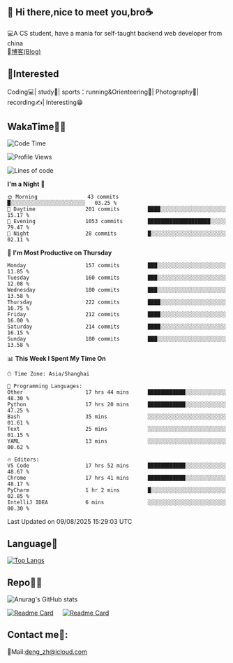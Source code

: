 👋 Hi there,nice to meet you,bro☕
---
💻A CS student, have a mania for self-taught backend web developer from china   
📌[博客(Blog)](https://github.com/HealUP/MyBlog)

 <!-- waka-box start -->
 <!-- waka-box end -->
 
🧲**Interested**
--
Coding💻| study📖| sports：running&Orienteering🏃‍| Photography📸| recording✍️| Interesting😁

WakaTime👨‍💻
---
<!--START_SECTION:waka-->
![Code Time](http://img.shields.io/badge/Code%20Time-3%2C408%20hrs%2023%20mins-blue)

![Profile Views](http://img.shields.io/badge/Profile%20Views-0-blue)

![Lines of code](https://img.shields.io/badge/From%20Hello%20World%20I%27ve%20Written-205.1%20thousand%20lines%20of%20code-blue)

**I'm a Night 🦉** 

```text
🌞 Morning                43 commits          █░░░░░░░░░░░░░░░░░░░░░░░░   03.25 % 
🌆 Daytime                201 commits         ████░░░░░░░░░░░░░░░░░░░░░   15.17 % 
🌃 Evening                1053 commits        ████████████████████░░░░░   79.47 % 
🌙 Night                  28 commits          █░░░░░░░░░░░░░░░░░░░░░░░░   02.11 % 
```
📅 **I'm Most Productive on Thursday** 

```text
Monday                   157 commits         ███░░░░░░░░░░░░░░░░░░░░░░   11.85 % 
Tuesday                  160 commits         ███░░░░░░░░░░░░░░░░░░░░░░   12.08 % 
Wednesday                180 commits         ███░░░░░░░░░░░░░░░░░░░░░░   13.58 % 
Thursday                 222 commits         ████░░░░░░░░░░░░░░░░░░░░░   16.75 % 
Friday                   212 commits         ████░░░░░░░░░░░░░░░░░░░░░   16.00 % 
Saturday                 214 commits         ████░░░░░░░░░░░░░░░░░░░░░   16.15 % 
Sunday                   180 commits         ███░░░░░░░░░░░░░░░░░░░░░░   13.58 % 
```


📊 **This Week I Spent My Time On** 

```text
🕑︎ Time Zone: Asia/Shanghai

💬 Programming Languages: 
Other                    17 hrs 44 mins      ████████████░░░░░░░░░░░░░   48.30 % 
Python                   17 hrs 20 mins      ████████████░░░░░░░░░░░░░   47.25 % 
Bash                     35 mins             ░░░░░░░░░░░░░░░░░░░░░░░░░   01.61 % 
Text                     25 mins             ░░░░░░░░░░░░░░░░░░░░░░░░░   01.15 % 
YAML                     13 mins             ░░░░░░░░░░░░░░░░░░░░░░░░░   00.62 % 

🔥 Editors: 
VS Code                  17 hrs 52 mins      ████████████░░░░░░░░░░░░░   48.67 % 
Chrome                   17 hrs 41 mins      ████████████░░░░░░░░░░░░░   48.17 % 
PyCharm                  1 hr 2 mins         █░░░░░░░░░░░░░░░░░░░░░░░░   02.85 % 
IntelliJ IDEA            6 mins              ░░░░░░░░░░░░░░░░░░░░░░░░░   00.30 % 
```


 Last Updated on 09/08/2025 15:29:03 UTC
<!--END_SECTION:waka-->

Language🚀
---
[![Top Langs](https://github-readme-stats.vercel.app/api/top-langs/?username=HealUP&layout=compact&hide_border=true)](https://github.com/HealUP)

Repo🧑‍💻
---
![Anurag's GitHub stats](https://github-readme-stats.vercel.app/api?username=HealUP&count_private=true&show_icons=true&theme=gruvbox&hide_border=true) 

[![Readme Card](https://github-readme-stats.vercel.app/api/pin/?username=HealUP&repo=InternetEy&theme=transparent)](https://github.com/HealUP/InternetEy) &emsp;
[![Readme Card](https://github-readme-stats.vercel.app/api/pin/?username=HealUP&repo=CampusExperience&theme=transparent)](https://github.com/HealUP/CampusExperience)


Contact me📱:
---
📮Mail:deng_zh@icloud.com  
